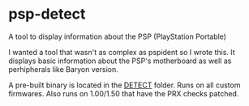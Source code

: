 # psp-detect
A tool to display information about the PSP (PlayStation Portable)

I wanted a tool that wasn't as complex as pspident so I wrote this. It displays basic information about the PSP's motherboard as well as perhipherals like Baryon version.

A pre-built binary is located in the [DETECT](DETECT) folder. Runs on all custom firmwares. Also runs on 1.00/1.50 that have the PRX checks patched.
